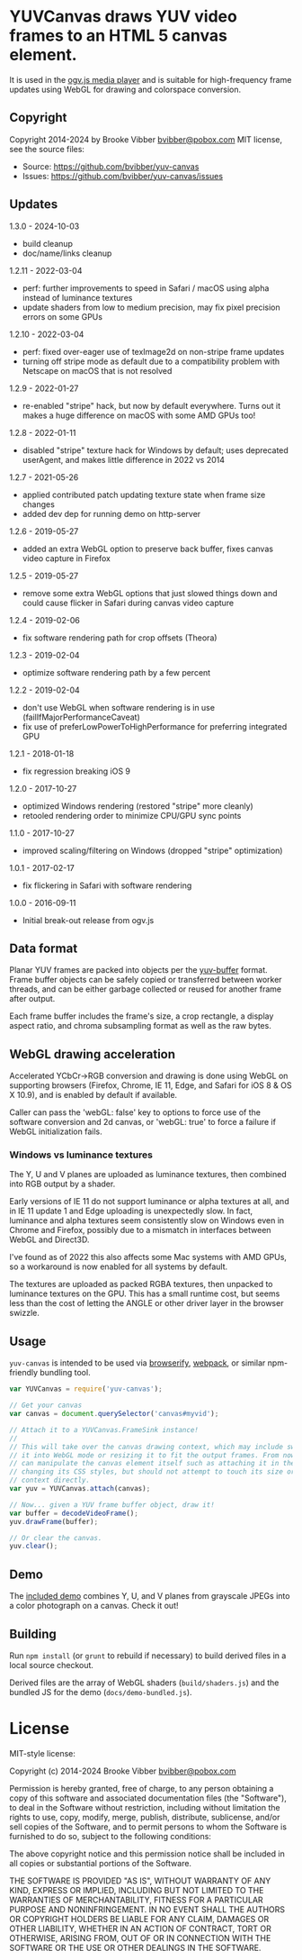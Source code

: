 # YUVCanvas draws YUV video frames to an HTML 5 canvas element.

It is used in the [ogv.js media player](https://github.com/bvibber/ogv.js)
and is suitable for high-frequency frame updates using WebGL for drawing
and colorspace conversion.

## Copyright

Copyright 2014-2024 by Brooke Vibber <bvibber@pobox.com>
MIT license, see the source files:

* Source: https://github.com/bvibber/yuv-canvas
* Issues: https://github.com/bvibber/yuv-canvas/issues

## Updates

1.3.0 - 2024-10-03

* build cleanup
* doc/name/links cleanup

1.2.11 - 2022-03-04

* perf: further improvements to speed in Safari / macOS using alpha instead of luminance textures
* update shaders from low to medium precision, may fix pixel precision errors on some GPUs

1.2.10 - 2022-03-04

* perf: fixed over-eager use of texImage2d on non-stripe frame updates
* turning off stripe mode as default due to a compatibility problem with Netscape on macOS that is not resolved

1.2.9 - 2022-01-27

* re-enabled "stripe" hack, but now by default everywhere. Turns out it makes a huge difference on macOS with some AMD GPUs too!

1.2.8 - 2022-01-11

* disabled "stripe" texture hack for Windows by default; uses deprecated userAgent, and makes little difference in 2022 vs 2014

1.2.7 - 2021-05-26

* applied contributed patch updating texture state when frame size changes
* added dev dep for running demo on http-server

1.2.6 - 2019-05-27

* added an extra WebGL option to preserve back buffer, fixes canvas video capture in Firefox

1.2.5 - 2019-05-27

* remove some extra WebGL options that just slowed things down and could cause flicker in Safari during canvas video capture

1.2.4 - 2019-02-06

* fix software rendering path for crop offsets (Theora)

1.2.3 - 2019-02-04

* optimize software rendering path by a few percent

1.2.2 - 2019-02-04

* don't use WebGL when software rendering is in use (failIfMajorPerformanceCaveat)
* fix use of preferLowPowerToHighPerformance for preferring integrated GPU

1.2.1 - 2018-01-18

* fix regression breaking iOS 9

1.2.0 - 2017-10-27

* optimized Windows rendering (restored "stripe" more cleanly)
* retooled rendering order to minimize CPU/GPU sync points

1.1.0 - 2017-10-27

* improved scaling/filtering on Windows (dropped "stripe" optimization)

1.0.1 - 2017-02-17

* fix flickering in Safari with software rendering

1.0.0 - 2016-09-11

* Initial break-out release from ogv.js

## Data format

Planar YUV frames are packed into objects per the [yuv-buffer](https://github.com/bvibber/yuv-buffer) format. Frame buffer objects can be safely copied or transferred between worker threads, and can be either garbage collected or reused for another frame after output.

Each frame buffer includes the frame's size, a crop rectangle, a display aspect ratio, and chroma subsampling format as well as the raw bytes.

## WebGL drawing acceleration

Accelerated YCbCr->RGB conversion and drawing is done using WebGL on supporting browsers (Firefox, Chrome, IE 11, Edge, and Safari for iOS 8 & OS X 10.9), and is enabled by default if available.

Caller can pass the 'webGL: false' key to options to force use of the software conversion and 2d canvas, or 'webGL: true' to force a failure if WebGL initialization fails.

### Windows vs luminance textures

The Y, U and V planes are uploaded as luminance textures, then combined into RGB output by a shader.

Early versions of IE 11 do not support luminance or alpha textures at all, and in IE 11 update 1 and Edge uploading is unexpectedly slow. In fact, luminance and alpha textures seem consistently slow on Windows even in Chrome and Firefox, possibly due to a mismatch in interfaces between WebGL and Direct3D.

I've found as of 2022 this also affects some Mac systems with AMD GPUs, so a workaround is now enabled for all systems by default.

The textures are uploaded as packed RGBA textures, then unpacked to luminance textures on the GPU. This has a small runtime cost, but seems less than the cost of letting the ANGLE or other driver layer in the browser swizzle.

## Usage

`yuv-canvas` is intended to be used via [browserify](http://browserify.org/), [webpack](http://webpack.github.io/), or similar npm-friendly bundling tool.

```js
var YUVCanvas = require('yuv-canvas');

// Get your canvas
var canvas = document.querySelector('canvas#myvid');

// Attach it to a YUVCanvas.FrameSink instance!
//
// This will take over the canvas drawing context, which may include switching
// it into WebGL mode or resizing it to fit the output frames. From now on you
// can manipulate the canvas element itself such as attaching it in the DOM or
// changing its CSS styles, but should not attempt to touch its size or drawing
// context directly.
var yuv = YUVCanvas.attach(canvas);

// Now... given a YUV frame buffer object, draw it!
var buffer = decodeVideoFrame();
yuv.drawFrame(buffer);

// Or clear the canvas.
yuv.clear();
```

## Demo

The [included demo](https://bvibber.github.io/yuv-canvas/demo.html) combines Y, U, and V planes from grayscale JPEGs into a color photograph on a canvas. Check it out!

## Building

Run `npm install` (or `grunt` to rebuild if necessary) to build derived files in a local source checkout.

Derived files are the array of WebGL shaders (`build/shaders.js`) and the bundled JS for the demo (`docs/demo-bundled.js`).

# License

MIT-style license:

Copyright (c) 2014-2024 Brooke Vibber <bvibber@pobox.com>

Permission is hereby granted, free of charge, to any person obtaining a copy of this software and associated documentation files (the "Software"), to deal in the Software without restriction, including without limitation the rights to use, copy, modify, merge, publish, distribute, sublicense, and/or sell copies of the Software, and to permit persons to whom the Software is furnished to do so, subject to the following conditions:

The above copyright notice and this permission notice shall be included in all copies or substantial portions of the Software.

THE SOFTWARE IS PROVIDED "AS IS", WITHOUT WARRANTY OF ANY KIND, EXPRESS OR IMPLIED, INCLUDING BUT NOT LIMITED TO THE WARRANTIES OF MERCHANTABILITY, FITNESS FOR A PARTICULAR PURPOSE AND NONINFRINGEMENT. IN NO EVENT SHALL THE AUTHORS OR COPYRIGHT HOLDERS BE LIABLE FOR ANY CLAIM, DAMAGES OR OTHER LIABILITY, WHETHER IN AN ACTION OF CONTRACT, TORT OR OTHERWISE, ARISING FROM, OUT OF OR IN CONNECTION WITH THE SOFTWARE OR THE USE OR OTHER DEALINGS IN THE SOFTWARE.
